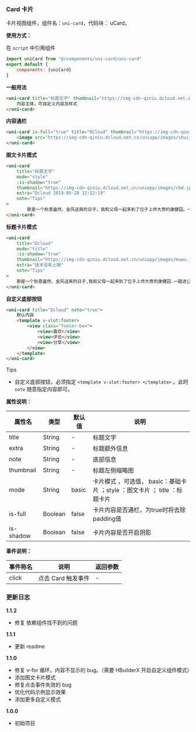 ### Card 卡片

卡片视图组件，组件名：``uni-card``，代码块： uCard。

**使用方式：**

在 ``script`` 中引用组件 

```javascript
import uniCard from "@/components/uni-card/uni-card"
export default {
    components: {uniCard}
}
```

**一般用法**

```html
<uni-card title="标题文字" thumbnail="https://img-cdn-qiniu.dcloud.net.cn/new-page/uni.png" extra="额外信息" note="Tips">
    内容主体，可自定义内容及样式
</uni-card>
```

**内容通栏**

```html
<uni-card is-full="true" title="DCloud" thumbnail="https://img-cdn-qiniu.dcloud.net.cn/new-page/uni.png" extra="2018.12.12" >
    <image src="https://img-cdn-qiniu.dcloud.net.cn/uniapp/images/shuijiao.jpg" style="width: 100%;"></image>
</uni-card>
```

**图文卡片模式**

```html
<uni-card
	title="标题文字"
	mode="style"
	:is-shadow="true"
	thumbnail="https://img-cdn-qiniu.dcloud.net.cn/uniapp/images/cbd.jpg"
	extra="Dcloud 2019-05-20 12:32:19"
	note="Tips"
>
		那是一个秋意盎然、金风送爽的日子，我和父母一起来到了位于上师大旁的康健园。一踏进公园，一股浓郁的桂香扑鼻而来，泌人心脾,让我心旷神怡，只见一朵朵开得正烈的金色桂花，迎风而立，仿佛在向我招手。我们追着这桂香，走进了清幽的公园。
</uni-card>
```

**标题卡片模式**

```html
<uni-card 
	title="Dcloud" 
	mode="title" 
	:is-shadow="true" 
	thumbnail="https://img-cdn-qiniu.dcloud.net.cn/uniapp/images/muwu.jpg" 
	extra="技术没有上限" 
	note="Tips"
>
	那是一个秋意盎然、金风送爽的日子,我和父母一起来到了位于上师大旁的康健园.一踏进公园,一股浓郁的桂香扑鼻而来,泌人心脾,让我心旷神怡,只见一朵朵开得正烈的金色桂花,迎风而立,仿佛在向我招手.我们追着这桂香,走进了清幽的公园.
</uni-card>
```

**自定义底部按钮**

```html
<uni-card title="Dcloud" note="true">
	默认内容
	<template v-slot:footer>
		<view class="footer-box">
			<view>喜欢</view>
			<view>评论</view>
			<view>分享</view>
		</view>
	</template>
</uni-card>
```

Tips
- 自定义底部按钮，必须指定 `<template v-slot:footer> </template>` 。此时 `note` 随意指定内容即可。

**属性说明：**

|属性名|类型|默认值	|说明|
|---|----|---|---|
|title|String|-|标题文字|
|extra|String|-|标题额外信息|
|note|String|-|底部信息|
|thumbnail|String|-|标题左侧缩略图|
|mode|String|basic|卡片模式 ，可选值， basic：基础卡片 ；style ：图文卡片 ； title ：标题卡片|
|is-full|Boolean|false|卡片内容是否通栏，为true时将去除padding值|
|is-shadow|Boolean|false|卡片内容是否开启阴影|
**事件说明：**

|事件称名|说明|返回参数|
|---|----|---|
|click|点击 Card 触发事件|-|

### 更新日志

**1.1.2**
- 修复 依赖组件找不到的问题

**1.1.1**
- 更新 readme

**1.1.0**
- 修复 v-for 循环，内容不显示的 bug。（需要 HBuilderX 开启自定义组件模式）
- 添加图文卡片模式
- 修复点击事件失效的 bug
- 优化代码示例显示效果
- 添加更多自定义模式

**1.0.0**
- 初始项目